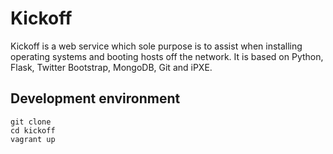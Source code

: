 Kickoff
=======

Kickoff is a web service which sole purpose is to assist when installing operating systems and booting hosts off the network. It is based on Python, Flask, Twitter Bootstrap, MongoDB, Git and iPXE.

Development environment
-----------------------

    git clone
    cd kickoff
    vagrant up


